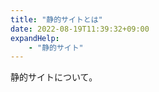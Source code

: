 ```yaml
---
title: "静的サイトとは"
date: 2022-08-19T11:39:32+09:00
expandHelp:
    - "静的サイト"
---
```


静的サイトについて。
